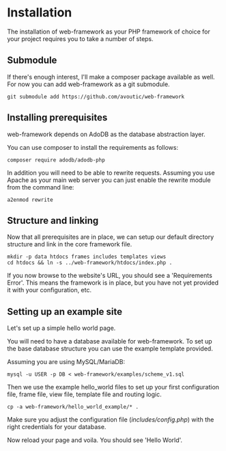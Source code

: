# Installation

The installation of web-framework as your PHP framework of choice for your project requires you to take a number of steps.

## Submodule

If there's enough interest, I'll make a composer package available as well. For now you can add web-framework as a git submodule.

```
git submodule add https://github.com/avoutic/web-framework
```

## Installing prerequisites

web-framework depends on AdoDB as the database abstraction layer.

You can use composer to install the requirements as follows:

```
composer require adodb/adodb-php
```

In addition you will need to be able to rewrite requests. Assuming you use Apache as your main web server you can just enable the rewrite module from the command line:

```
a2enmod rewrite
```

## Structure and linking

Now that all prerequisites are in place, we can setup our default directory structure and link in the core framework file.

```
mkdir -p data htdocs frames includes templates views
cd htdocs && ln -s ../web-framework/htdocs/index.php .
```

If you now browse to the website's URL, you should see a 'Requirements Error'. This means the framework is in place, but you have not yet provided it with your configuration, etc.

## Setting up an example site

Let's set up a simple hello world page.

You will need to have a database available for web-framework.
To set up the base database structure you can use the example template provided.

Assuming you are using MySQL/MariaDB:

```
mysql -u USER -p DB < web-framework/examples/scheme_v1.sql
```

Then we use the example hello_world files to set up your first configuration file, frame file, view file, template file and routing logic.

```
cp -a web-framework/hello_world_example/* .
```

Make sure you adjust the configuration file (_includes/config.php_) with the right credentials for your database.

Now reload your page and voila. You should see 'Hello World'.

